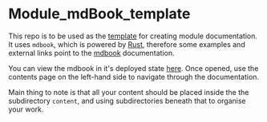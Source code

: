 # Module_mdBook_template

This repo is to be used as the [template](https://github.com/organizations/uniofgreenwich/repositories/new) for creating module documentation. It uses `mdbook`, which is powered by [Rust](https://rust-lang.org/), therefore some examples and external links point to the [mdbook](https://github.com/rust-lang/mdBook) documentation.

You can view the mdbook in it's deployed state [here](https://uniofgreenwich.github.io/Module_mdBook_template/). Once opened, use the contents page on the left-hand side to navigate through the documentation.

Main thing to note is that all your content should be placed inside the the subdirectory `content`, and using subdirectories beneath that to organise your work. 
